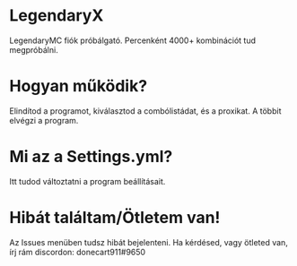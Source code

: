 # LegendaryX

LegendaryMC fiók próbálgató.
Percenként 4000+ kombinációt tud megpróbálni.

# Hogyan működik?
Elindítod a programot, kiválasztod a combólistádat, és a proxikat. A többit elvégzi a program.

# Mi az a Settings.yml?
Itt tudod változtatni a program beállításait.

# Hibát találtam/Ötletem van!
Az Issues menüben tudsz hibát bejelenteni. Ha kérdésed, vagy ötleted van, írj rám discordon: donecart911#9650
